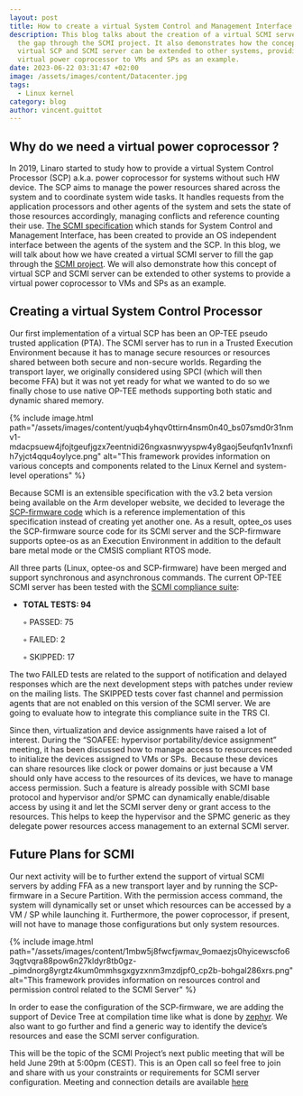 ```yaml
---
layout: post
title: How to create a virtual System Control and Management Interface (SCMI) server
description: This blog talks about the creation of a virtual SCMI server to fill
  the gap through the SCMI project. It also demonstrates how the concept of
  virtual SCP and SCMI server can be extended to other systems, providing a
  virtual power coprocessor to VMs and SPs as an example.
date: 2023-06-22 03:31:47 +02:00
image: /assets/images/content/Datacenter.jpg
tags:
  - Linux kernel
category: blog
author: vincent.guittot
---
```

## Why do we need a virtual power coprocessor ?

In 2019, Linaro started to study how to provide a virtual System Control Processor (SCP) a.k.a. power coprocessor for systems without such HW device. The SCP aims to manage the power resources shared across the system and to coordinate system wide tasks. It handles requests from the application processors and other agents of the system and sets the state of those resources accordingly, managing conflicts and reference counting their use. [The SCMI specification](https://developer.arm.com/documentation/den0056/latest/) which stands for System Control and Management Interface, has been created to provide an OS independent interface between the agents of the system and the SCP. In this blog, we will talk about how we have created a virtual SCMI server to fill the gap through the [SCMI project](https://linaro.atlassian.net/wiki/spaces/SCMI/overview). We will also demonstrate how this concept of virtual SCP and SCMI server can be extended to other systems to provide a virtual power coprocessor to VMs and SPs as an example.

## Creating a virtual System Control Processor

Our first implementation of a virtual SCP has been an OP-TEE pseudo trusted application (PTA). The SCMI server has to run in a Trusted Execution Environment because it has to manage secure resources or resources shared between both secure and non-secure worlds. Regarding the transport layer, we originally considered using SPCI (which will then become FFA) but it was not yet ready for what we wanted to do so we finally chose to use native OP-TEE methods supporting both static and dynamic shared memory.

{% include image.html path="/assets/images/content/yuqb4yhqv0ttirn4nsm0n40_bs07smd0r31nmv1-mdacpsuew4jfojtgeufjgzx7eentnidi26ngxasnwyyspw4y8gaoj5eufqn1v1nxnfih7yjct4qqu4oylyce.png" alt="This framework provides information on various concepts and components related to the Linux Kernel and system-level operations" %}

Because SCMI is an extensible specification with the v3.2 beta version being available on the Arm developer website, we decided to leverage the [SCP-firmware code](https://github.com/ARM-software/SCP-firmware) which is a reference implementation of this specification instead of creating yet another one. As a result, optee_os uses the SCP-firmware source code for its SCMI server and the SCP-firmware supports optee-os as an Execution Environment in addition to the default bare metal mode or the CMSIS compliant RTOS mode.

All three parts (Linux, optee-os and SCP-firmware) have been merged and support synchronous and asynchronous commands. The current OP-TEE SCMI server has been tested with the [SCMI compliance suite](https://github.com/ARM-software/scmi-tests):

* **TOTAL TESTS: 94**

  ◦ PASSED: 75

  ◦ FAILED: 2

  ◦ SKIPPED: 17

The two FAILED tests are related to the support of notification and delayed responses which are the next development steps with patches under review on the mailing lists. The SKIPPED tests cover fast channel and permission agents that are not enabled on this version of the SCMI server. We are going to evaluate how to integrate this compliance suite in the TRS CI.

Since then, virtualization and device assignments have raised a lot of interest. During the “SOAFEE: hypervisor portability/device assignment” meeting, it has been discussed how to manage access to resources needed to initialize the devices assigned to VMs or SPs.  Because these devices can share resources like clock or power domains or just because a VM should only have access to the resources of its devices, we have to manage access permission. Such a feature is already possible with SCMI base protocol and hypervisor and/or SPMC can dynamically enable/disable access by using it and let the SCMI server deny or grant access to the resources. This helps to keep the hypervisor and the SPMC generic as they delegate power resources access management to an external SCMI server.

## Future Plans for SCMI

Our next activity will be to further extend the support of virtual SCMI servers by adding FFA as a new transport layer and by running the SCP-firmware in a Secure Partition. With the permission access command, the system will dynamically set or unset which resources can be accessed by a VM / SP while launching it. Furthermore, the power coprocessor, if present, will not have to manage those configurations but only system resources.

{% include image.html path="/assets/images/content/1mbw5j8fwcfjwmav_9omaezjs0hyicewscfo63qgtvqra88pow6n27kldyr8tb0gz-_pimdnorg8yrgtz4kum0mmhsgxgyzxnm3mzdjpf0_cp2b-bohgal286xrs.png" alt="This framework provides information on resources control and permission control related to the SCMI Server" %}

In order to ease the configuration of the SCP-firmware, we are adding the support of Device Tree at compilation time like what is done by [zephyr](https://github.com/ARM-software/SCP-firmware/pull/77). We also want to go further and find a generic way to identify the device’s resources and ease the SCMI server configuration. 

This will be the topic of the SCMI Project’s next public meeting that will be held June 29th at 5:00pm (CEST). This is an Open call so feel free to join and share with us your constraints or requirements for SCMI server configuration. Meeting and connection details are available [here](https://linaro.atlassian.net/wiki/spaces/SCMI/overview)